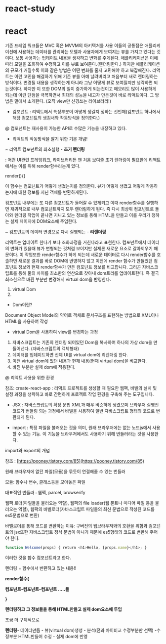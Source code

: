 # react-study

# react

기존 프레임 워크들은 MVC 혹은 MVVM의 아키텍처를 사용 이들의 공통점은 애플리케이션에 사용하는 데이터를 관리하는 모델과 사용자에게 보여지는 뷰를 가지고 있다는 것이다. 
 보통 사용자는 업데이트 내용을 생각하고 변화를 주게된다. 애플리케이션은 이에 따라 모델을 조회하여 수정하고 이를 뷰로 보여준다.(렌더링한다.)
하지만 애플리케이션의 규모가 커질수록 이와 같은 방법은 어떤 변화를 줄지 고민해야 하고 복잡해진다. 리액트는 이런 고민을 해결하기 위해 기존 뷰를 아예 날려버리고 처음부터 새로 렌더링하는 방식이다. 변경될 내용을 생각하는게 아니라 그냥 어떻게 뷰로 보여질지만 생각하면 되는것이다. 
하지만 이 또한 DOM의 일이 증가하게 되는것이고 메모리도 많이 사용하게 되는데 이런 단점을 극복하면서 최대의 성능을 내고자 만든것이 바로 리액트이다. 그 방법은 밑에서 소개한다.
(오직 view만 신경쓰는 라이브러리!)

- 컴포넌트 : 리액트에서 특정부분이 어떻게 생길지 정하는 선언체(컴포넌트 하나에서 해당 컴포넌트의 생김새와 작동방식을 정의한다.)

@   컴포넌트는 재사용이 가능한 API로 수많은 기능을 내장하고 있다.

- 리액트의 작동방식을 알기 위한 기본 개념!

~ 리액트 컴포넌트의 최초실행 - **초기 렌더링**

: 어떤 UI관련 프레임워크, 라이브러리든 맨 처음 보여줄 초기 렌더링이 필요한데 리액트에서는 이를 위해 render함수라는게 있다. 

render(){}

이 함수는 컴포넌트가 어떻게 생겼는지를 정의한다. 뷰가 어떻게 생겼고 어떻게 작동하는지에 대한 정보를 지닌 객체를 반환하게된다. 

컴포넌트 내부에는 또 다른 컴포넌트가 들어갈 수 있게되고 이때 render함수를 실행하면 재귀적으로 내부 컴포넌트까지 모두 렌더링하게 된다. 즉 다시 최상위 컴포넌트로 돌아와 렌더링 작업이 끝나면
지니고 있는 정보를 통해 HTML을 만들고 이를 우리가 정하는 실제 페이지에 DOM요소에 주입한다.

~ 컴포넌트의 데이터 변경으로 다시 실행되는 - **리렌더링**

리액트는 업데이트 한다기 보다 조화과정을 거친다라고 표현한다. 컴포넌트에서 데이터의 변화가 있을때 뷰가 변형되는 것처럼 보이지만 실제론 새로운 요소로 갈아끼우기 때문이다.
이 작업또한 render함수가 하게 되는데 새로운 데이터로 다시 render함수를 호출하면 새로운 결과를 바로 DOM에 반영하지 않고 이전에 render 함수가 만들었던 컴포넌트 정보와 현재 render함수가 만든 컴포넌트 정보를 비교합니다. 그리곤 자바스크립트를 통해 둘의 차이를 최소한의 연산으로 찾아내 dom트리를 업데이트한다. 즉 결국 최소한으로 바뀐 부분만 변경해서 virtual dom을 반영한다. 

1. virtual Dom
2. 
- Dom이란?

Document Object Model의 약어로 객체로 문서구조를 표현하는 방법으로 XML이나 HTML을 사용하여 작성

- virtual Dom을 사용하여 view를 변경하는 과정
1. 자바스크립트는 기존의 렌더링 되어있던  Dom을 복사하여 하나의 가상 dom을 만들어낸다.
(자바스크립트의 객체형태)  
2. 데이터를 업데이트하면 전체 UI를 virtual dom에 리렌더링 한다.
3. 이전 virtual dom에 있던 내용과 현재 내용(현재 virtual dom)을 비교한다.
4. 바뀐 부분만 실제 dom에 적용한다.

@ 리액트 사용을 위한 환경

참조: create-react-app : 리액트 프로젝트를 생성할 때 필요한 웹팩, 바벨의 설치 및 설정 과정을 생략하고 바로 간편하게 프로젝트 작업 환경을 구축해 주는 도구입니다.

- JSX : 자바스크립트의 확장 문법 XML과 매우 비슷하게 생겼으며 브라우저 실행전 코드가 번들링 되는 과정에서 바벨을 사용하여 일반 자바스크립트 형태의 코드로 변환되게 된다.

- import : 특정 파일을 불러오는 것을 의미,  원래 브라우저에는 없는 노드js에서 사용할 수 있는 기능.
이 기능을 브라우저에서도 사용하기 위해 번들러라는 것을 사용한다.

import와 export의 개념

참조 : [https://pooney.tistory.com/85](https://pooney.tistory.com/85)

원래 브라우저에 없던 파일(모듈)을 묶듯이 연결해줄 수 있는 번들러

모듈: 함수나 변수, 클래스등을 모아놓은 파일

대표적인 번들러 : 웹팩, parcel, browserify

웹팩 로더(파일들을 불러오는 역할), 웹팩의 file loader(웹 폰트나 미디어 파일 등을 불러오는 역할), 웹팩의 바벨로더(자바스크립트 파일들의 최신 문법으로 작성된 코드를 es5문법으로 변환)

바벨로더를 통해 코드를 변환하는 이유: 구버전의 웹브라우저와의 호환을 위함과 컴포넌트의 jsx또한 자바스크립트 정식 문법이 아니기 때문에 es5형태의 코드로 변환해 주어야 한다.

```jsx
function Welcome(props) { return <h1>Hello, {props.name}</h1>; }
```

이러한 것을 함수 컴포넌트라고 한다.

렌더링 = 함수에서 반환하고 있는 내용!!

**render함수{**

**컴포넌트-컴포넌트-컴포넌트 .....들**

**}**

**렌더링하고 그 정보들을 통해 HTML만들고 실제 dom요소에 투입**

조금 더 구체적으로

**렌더링**- 데이터만듬 - 뷰(virtual dom)생성 - 분석(전과 차이비교 수정부분만 선택) -수정부분 HTML만들어 수정 - 실제 dom에 반영
